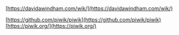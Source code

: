 

[https://davidawindham.com/wik/](https://davidawindham.com/wik/)


[https://github.com/piwik/piwik](https://github.com/piwik/piwik)  
[https://piwik.org/](https://piwik.org/)